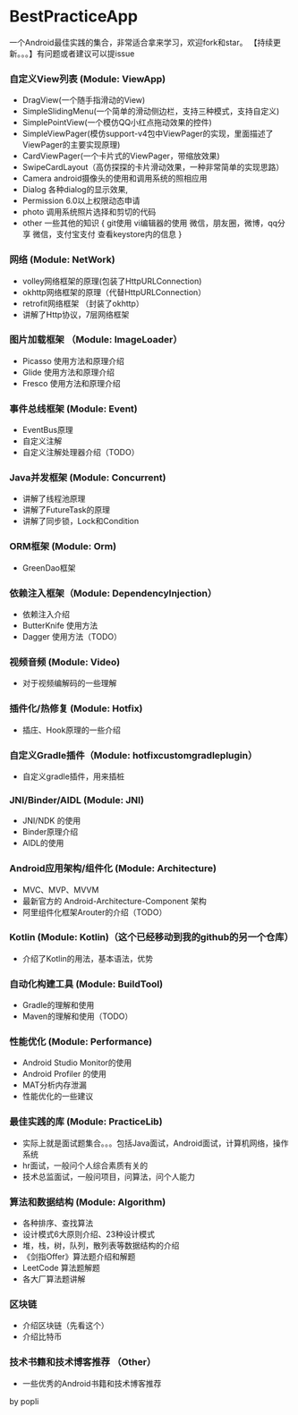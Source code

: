 # BestPracticeApp
一个Android最佳实践的集合，非常适合拿来学习，欢迎fork和star。
【持续更新。。。】有问题或者建议可以提issue

### 自定义View列表 (Module: ViewApp)
* DragView(一个随手指滑动的View)
* SimpleSlidingMenu(一个简单的滑动侧边栏，支持三种模式，支持自定义)
* SimplePointView(一个模仿QQ小红点拖动效果的控件)
* SimpleViewPager(模仿support-v4包中ViewPager的实现，里面描述了ViewPager的主要实现原理)
* CardViewPager(一个卡片式的ViewPager，带缩放效果)
* SwipeCardLayout（高仿探探的卡片滑动效果，一种非常简单的实现思路）
* Camera android摄像头的使用和调用系统的照相应用
* Dialog 各种dialog的显示效果,
* Permission 6.0以上权限动态申请
* photo 调用系统照片选择和剪切的代码
* other 一些其他的知识
{
git使用
vi编辑器的使用
微信，朋友圈，微博，qq分享
微信，支付宝支付
查看keystore内的信息
}

### 网络 (Module: NetWork)
* volley网络框架的原理(包装了HttpURLConnection)
* okhttp网络框架的原理（代替HttpURLConnection）
* retrofit网络框架 （封装了okhttp）
* 讲解了Http协议，7层网络框架

### 图片加载框架 （Module: ImageLoader）
* Picasso 使用方法和原理介绍
* Glide 使用方法和原理介绍
* Fresco 使用方法和原理介绍

### 事件总线框架 (Module: Event)
* EventBus原理
* 自定义注解
* 自定义注解处理器介绍（TODO）

### Java并发框架 (Module: Concurrent)
* 讲解了线程池原理
* 讲解了FutureTask的原理
* 讲解了同步锁，Lock和Condition

### ORM框架  (Module: Orm)
* GreenDao框架

### 依赖注入框架（Module: DependencyInjection）
* 依赖注入介绍
* ButterKnife 使用方法
* Dagger 使用方法（TODO）

### 视频音频 (Module: Video)
* 对于视频编解码的一些理解

### 插件化/热修复 (Module: Hotfix)
* 插庄、Hook原理的一些介绍

### 自定义Gradle插件（Module: hotfixcustomgradleplugin）
* 自定义gradle插件，用来插桩

### JNI/Binder/AIDL (Module: JNI)
* JNI/NDK 的使用
* Binder原理介绍
* AIDL的使用

### Android应用架构/组件化 (Module: Architecture)
* MVC、MVP、MVVM
* 最新官方的 Android-Architecture-Component 架构
* 阿里组件化框架Arouter的介绍（TODO）

### Kotlin (Module: Kotlin)（这个已经移动到我的github的另一个仓库）
* 介绍了Kotlin的用法，基本语法，优势

### 自动化构建工具 (Module: BuildTool)
* Gradle的理解和使用
* Maven的理解和使用（TODO）

### 性能优化 (Module: Performance)
* Android Studio Monitor的使用
* Android Profiler 的使用
* MAT分析内存泄漏
* 性能优化的一些建议


### 最佳实践的库 (Module: PracticeLib)
* 实际上就是面试题集合。。。包括Java面试，Android面试，计算机网络，操作系统
* hr面试，一般问个人综合素质有关的
* 技术总监面试，一般问项目，问算法，问个人能力


### 算法和数据结构 (Module: Algorithm)
* 各种排序、查找算法
* 设计模式6大原则介绍、23种设计模式
* 堆，栈，树，队列，散列表等数据结构的介绍
* 《剑指Offer》算法题介绍和解题
* LeetCode 算法题解题
* 各大厂算法题讲解

### 区块链
* 介绍区块链（先看这个）
* 介绍比特币

### 技术书籍和技术博客推荐 （Other）
* 一些优秀的Android书籍和技术博客推荐

by popli 
